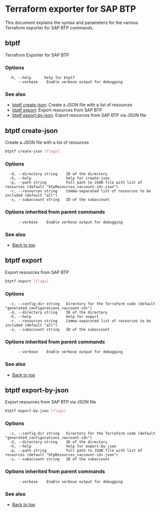 
# Terraform exporter for SAP BTP

This document explains the syntax and parameters for the various Terraform exporter for SAP BTP commands.

## btptf

Terraform Exporter for SAP BTP

### Options

```azdeveloper
  -h, --help      help for btptf
      --verbose    Enable verbose output for debugging
```

### See also

* [btptf create-json](#btptf-create-json): Create a JSON file with a list of resources
* [btptf export](#btptf-export): Export resources from SAP BTP
* [btptf export-by-json](#btptf-export-by-json): Export resources from SAP BTP via JSON file

## btptf create-json

Create a JSON file with a list of resources

```bash
btptf create-json [flags]
```

### Options

```azdeveloper
  -d, --directory string    ID of the directory
  -h, --help                help for create-json
  -p, --path string         Full path to JSON file with list of resources (default "btpResources_<account-id>.json")
  -r, --resources string    Comma-separated list of resources to be included (default "all")
  -s, --subaccount string   ID of the subaccount
```

### Options inherited from parent commands

```azdeveloper
      --verbose    Enable verbose output for debugging
```

### See also

* [Back to top](#btptf)

## btptf export

Export resources from SAP BTP

```bash
btptf export [flags]
```

### Options

```azdeveloper
  -c, --config-dir string   Directory for the Terraform code (default "generated_configurations_<account-id>")
  -d, --directory string    ID of the directory
  -h, --help                help for export
  -r, --resources string    Comma-separated list of resources to be included (default "all")
  -s, --subaccount string   ID of the subaccount
```

### Options inherited from parent commands

```azdeveloper
      --verbose    Enable verbose output for debugging
```

### See also

* [Back to top](#btptf)

## btptf export-by-json

Export resources from SAP BTP via JSON file

```bash
btptf export-by-json [flags]
```

### Options

```azdeveloper
  -c, --config-dir string   Directory for the Terraform code (default "generated_configurations_<account-id>")
  -d, --directory string    ID of the directory
  -h, --help                help for export-by-json
  -p, --path string         Full path to JSON file with list of resources (default "btpResources_<account-id>.json")
  -s, --subaccount string   ID of the subaccount
```

### Options inherited from parent commands

```azdeveloper
      --verbose    Enable verbose output for debugging
```

### See also

* [Back to top](#btptf)

